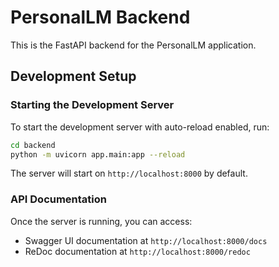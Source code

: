 # PersonalLM Backend

This is the FastAPI backend for the PersonalLM application.

## Development Setup

### Starting the Development Server

To start the development server with auto-reload enabled, run:

```bash
cd backend
python -m uvicorn app.main:app --reload
```

The server will start on `http://localhost:8000` by default.

### API Documentation

Once the server is running, you can access:
- Swagger UI documentation at `http://localhost:8000/docs`
- ReDoc documentation at `http://localhost:8000/redoc`
